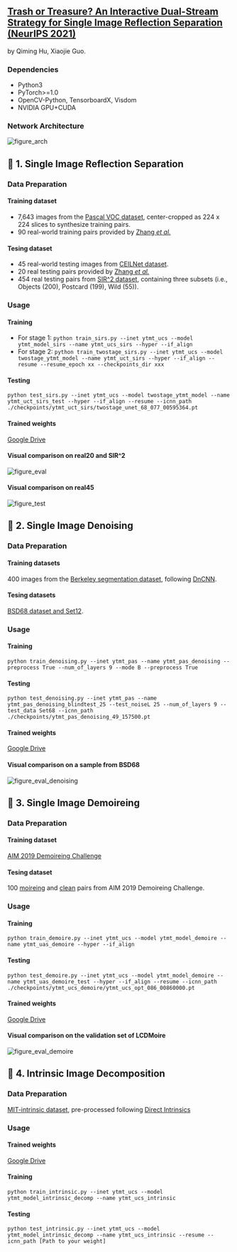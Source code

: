 ## [Trash or Treasure? An Interactive Dual-Stream Strategy for Single Image Reflection Separation (NeurIPS 2021)](https://arxiv.org/abs/2110.10546)
by Qiming Hu, Xiaojie Guo.

### Dependencies
* Python3
* PyTorch>=1.0
* OpenCV-Python, TensorboardX, Visdom
* NVIDIA GPU+CUDA

### Network Architecture
![figure_arch](https://github.com/mingcv/YTMT-Strategy/blob/main/figures/figure_ytmt_networks_final.png)

## :rocket: 1. Single Image Reflection Separation
### Data Preparation

#### Training dataset
* 7,643 images from the
  [Pascal VOC dataset](http://host.robots.ox.ac.uk/pascal/VOC/), center-cropped as 224 x 224 slices to synthesize training pairs.
* 90 real-world training pairs provided by [Zhang *et al.*](https://github.com/ceciliavision/perceptual-reflection-removal)

#### Tesing dataset
* 45 real-world testing images from [CEILNet dataset](https://github.com/fqnchina/CEILNet).
* 20 real testing pairs provided by [Zhang *et al.*](https://github.com/ceciliavision/perceptual-reflection-removal)
* 454 real testing pairs from [SIR^2 dataset](https://sir2data.github.io/), containing three subsets (i.e., Objects (200), Postcard (199), Wild (55)). 

### Usage

#### Training 
* For stage 1: ```python train_sirs.py --inet ytmt_ucs --model ytmt_model_sirs --name ytmt_ucs_sirs --hyper --if_align```
* For stage 2: ```python train_twostage_sirs.py --inet ytmt_ucs --model twostage_ytmt_model --name ytmt_uct_sirs --hyper --if_align --resume --resume_epoch xx --checkpoints_dir xxx```

#### Testing 
```python test_sirs.py --inet ytmt_ucs --model twostage_ytmt_model --name ytmt_uct_sirs_test --hyper --if_align --resume --icnn_path ./checkpoints/ytmt_uct_sirs/twostage_unet_68_077_00595364.pt```

#### Trained weights
[Google Drive](https://drive.google.com/file/d/1yOKFzhhFUdbKzU3eafYKFLN7AdHqW4_7/view?usp=sharing)

#### Visual comparison on real20 and SIR^2
![figure_eval](https://github.com/mingcv/YTMT-Strategy/blob/main/figures/figure_eval_comparation.png)

#### Visual comparison on real45
![figure_test](https://github.com/mingcv/YTMT-Strategy/blob/main/figures/figure_test_comparation.png)

## :rocket: 2. Single Image Denoising

### Data Preparation

#### Training datasets
400 images from the [Berkeley segmentation dataset](https://www2.eecs.berkeley.edu/Research/Projects/CS/vision/grouping/papers/mftm-iccv01.pdf), following [DnCNN](https://arxiv.org/abs/1608.03981).

#### Tesing datasets
[BSD68 dataset and Set12](https://github.com/SaoYan/DnCNN-PyTorch/tree/master/data). 

### Usage

#### Training 
```python train_denoising.py --inet ytmt_pas --name ytmt_pas_denoising --preprocess True --num_of_layers 9 --mode B --preprocess True```

#### Testing 
```python test_denoising.py --inet ytmt_pas --name ytmt_pas_denoising_blindtest_25 --test_noiseL 25 --num_of_layers 9 --test_data Set68 --icnn_path ./checkpoints/ytmt_pas_denoising_49_157500.pt```

#### Trained weights
[Google Drive](https://drive.google.com/file/d/1FmmUHbWbvTfFlic-gR334cSlesiLZ-e2/view?usp=sharing)

#### Visual comparison on a sample from BSD68
![figure_eval_denoising](https://github.com/mingcv/YTMT-Strategy/blob/main/figures/figure_eval_denoising.png)

## :rocket: 3. Single Image Demoireing
### Data Preparation

#### Training dataset
[AIM 2019 Demoireing Challenge](https://competitions.codalab.org/competitions/20165)

#### Tesing dataset
100 [moireing](https://data.vision.ee.ethz.ch/timofter/AIM19demoire/ValidationMoire.zip) and [clean](https://data.vision.ee.ethz.ch/timofter/AIM19demoire/ValidationClear.zip) pairs from AIM 2019 Demoireing Challenge. 


### Usage

#### Training 
```python train_demoire.py --inet ytmt_ucs --model ytmt_model_demoire --name ytmt_uas_demoire --hyper --if_align```

#### Testing 
```python test_demoire.py --inet ytmt_ucs --model ytmt_model_demoire --name ytmt_uas_demoire_test --hyper --if_align --resume --icnn_path ./checkpoints/ytmt_ucs_demoire/ytmt_ucs_opt_086_00860000.pt```

#### Trained weights
[Google Drive](https://drive.google.com/file/d/16331tan6_1pTli8MNTnC2uoKGcO2cWcv/view?usp=sharing)

#### Visual comparison on the validation set of LCDMoire
![figure_eval_demoire](https://github.com/mingcv/YTMT-Strategy/blob/main/figures/figure_eval_demoire.png)

## :rocket: 4. Intrinsic Image Decomposition
### Data Preparation

[MIT-intrinsic dataset](https://github.com/davidstutz/grosse2009-intrinsic-images), pre-processed following [Direct Intrinsics](https://github.com/tnarihi/direct-intrinsics/tree/master/data/mit)

### Usage

#### Trained weights
[Google Drive](https://drive.google.com/file/d/1sor46AYKgp8rQ7fGScsm1cZzLgRjAWuk/view?usp=sharing)

#### Training 
```python train_intrinsic.py --inet ytmt_ucs --model ytmt_model_intrinsic_decomp --name ytmt_ucs_intrinsic```

#### Testing
```python test_intrinsic.py --inet ytmt_ucs --model ytmt_model_intrinsic_decomp --name ytmt_ucs_intrinsic --resume --icnn_path [Path to your weight]```
